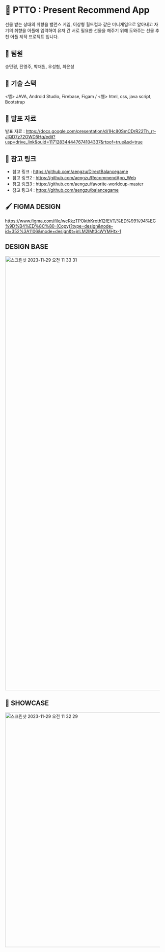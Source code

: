 # 🎁 PTTO : Present Recommend App

선물 받는 상대의 취향을 밸런스 게임, 이상형 월드컵과 같은 미니게임으로 알아내고 자기의 취향을 어플에 입력하여 유저 간 서로 필요한 선물을 해주기 위해 도와주는 선물 추천 어플 제작 프로젝트 입니다.

## 👋 팀원
송민경, 전영주, 박재원, 우성협, 최윤성

## 🧰 기술 스택
<앱> JAVA, Android Studio, Firebase, Figam / <웹> html, css, java script, Bootstrap

## 📂 발표 자료
발표 자료 : https://docs.google.com/presentation/d/1Hc80SmCDrR22Th_rr-JIQD7z72OWD5Hq/edit?usp=drive_link&ouid=117128344447674104337&rtpof=true&sd=true

## 📌 참고 링크
- 참고 링크 : https://github.com/aengzu/DirectBalancegame
- 참고 링크2 : https://github.com/aengzu/RecommendApp_Web
- 참고 링크3 : https://github.com/aengzu/favorite-worldcup-master
- 참고 링크4 : https://github.com/aengzu/balancegame

## 🖌️ FIGMA DESIGN
https://www.figma.com/file/wcRkzTPOkthKroth12fEVT/%ED%99%94%EC%9D%B4%ED%8C%80-(Copy)?type=design&node-id=352%3A1106&mode=design&t=jnLM2lMt3cWYMHtx-1

##  DESIGN BASE
<img width="1410" alt="스크린샷 2023-11-29 오전 11 33 31" src="https://github.com/aengzu/PresentRecommendApp/assets/102356873/ce8b3ef2-67d5-4335-9dfc-c431fbaa5784">

## 📸 SHOWCASE
<img width="762" alt="스크린샷 2023-11-29 오전 11 32 29" src="https://github.com/aengzu/PresentRecommendApp/assets/102356873/ea2e661d-0547-4193-9443-ed3ddc1784ef">


